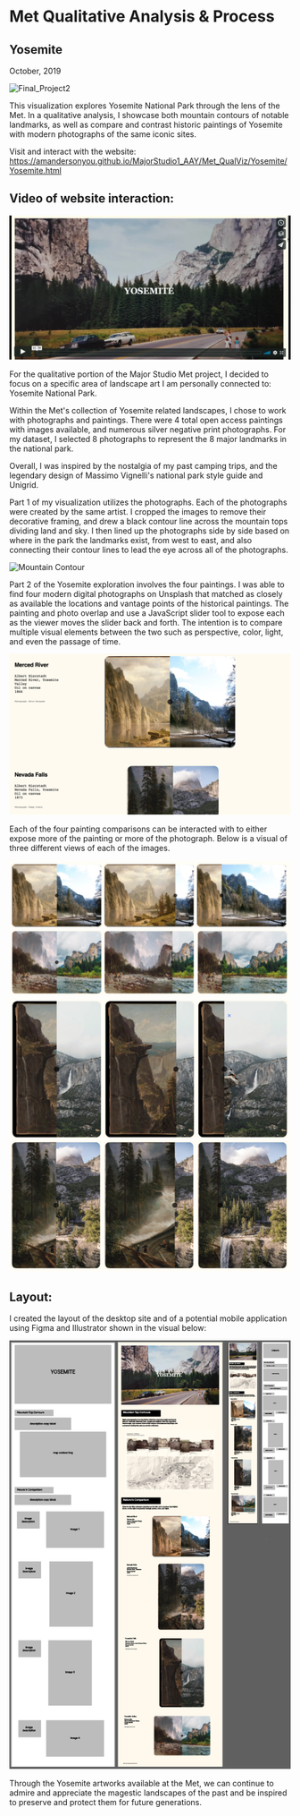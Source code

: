 # Met Qualitative Analysis & Process
## Yosemite
October, 2019



![Final_Project2](assets/header.png "Qualitative Final")

This visualization explores Yosemite National Park through the lens of the Met.
In a qualitative analysis, I showcase both mountain contours of notable landmarks, 
as well as compare and contrast historic paintings of Yosemite with modern photographs 
of the same iconic sites. 

Visit and interact with the website:
https://amandersonyou.github.io/MajorStudio1_AAY/Met_QualViz/Yosemite/Yosemite.html

## Video of website interaction:
[![Qualitative Project: Yosemite](assets/YosemiteVideo.png)](https://vimeo.com/379152015 "Qualitative Yosemite Video - Click to Watch!")



For the qualitative portion of the Major Studio Met project, I decided to focus 
on a specific area of landscape art I am personally connected to: Yosemite National Park.

Within the Met's collection of Yosemite related landscapes, I chose to work with
photographs and paintings. There were 4 total open access paintings with 
images available, and numerous silver negative print photographs. For my dataset,
I selected 8 photographs to represent the 8 major landmarks in the national park.

Overall, I was inspired by the nostalgia of my past camping trips, and the 
legendary design of Massimo Vignelli's national park style guide and Unigrid.

Part 1 of my visualization utilizes the photographs. Each of the photographs were 
created by the same artist. I cropped the images to remove their decorative framing, 
and drew a black contour line across the mountain tops dividing land and sky. I then 
lined up the photographs side by side based on where in the park the landmarks 
exist, from west to east, and also connecting their contour lines to lead the eye 
across all of the photographs.


![Mountain Contour](assets/mountainContours.png "Mountains")


Part 2 of the Yosemite exploration involves the four paintings. I was able to 
find four modern digital photographs on Unsplash that matched as 
closely as available the locations and vantage points of the historical paintings. 
The painting and photo overlap and use a JavaScript slider tool to expose each as the viewer
moves the slider back and forth. The intention is to compare multiple visual elements 
between the two such as perspective, color, light, and even the passage of time.

![Comparison](assets/comparisonExample.png "Comparison Example")


Each of the four painting comparisons can be interacted with to either expose more 
of the painting or more of the photograph. Below is a visual of three different views 
of each of the images.

![Slider Comparison](assets/SliderComps_1.png "Comparison Example 1")
![Slider Comparison 2](assets/SliderComps_2.png "Comparison Example 2")


## Layout:
I created the layout of the desktop site and of a potential mobile application using
Figma and Illustrator shown in the visual below:


![Wireframe and Design](assets/AllTogether.png "Layout")


Through the Yosemite artworks available at the Met, we can continue to admire and 
appreciate the magestic landscapes of the past and be inspired to preserve and 
protect them for future generations. 

